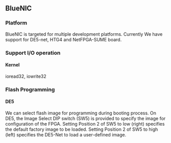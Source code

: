 ## BlueNIC

### Platform
BlueNIC is targeted for multiple development platforms. Currently We have support for DE5-net, HTG4 and NetFPGA-SUME board.

### Support I/O operation
#### Kernel
ioread32, iowrite32

### Flash Programming
#### DE5
We can select flash image for programming during booting process. On DE5, the Image Select DIP switch (SW5) is provided to specify the image for configuration of the FPGA. Setting Position 2 of SW5 to low (right) specifies the default factory image to be loaded. Setting Position 2 of SW5 to high (left) specifies the DE5-Net to load a user-defined image.
